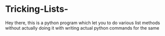 # Tricking-Lists-
Hey there, this is a python program which let you to do various list methods without actually doing it with writing actual python commands for the same 
